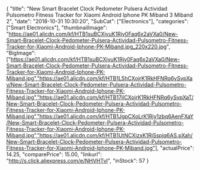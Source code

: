 {
	"title": "New Smart Bracelet Clock Pedometer Pulsera Actividad Pulsometro Fitness Tracker for Xiaomi Android Iphone PK Miband 3 Miband 2",
	"date": "2018-10-31 10:30:20",
	"SubCat": ["Electronics"],
	"categories": ["Smart Electronics"],
	"thumbnailImage": "https://ae01.alicdn.com/kf/HTB1suBCXjvuK1Rjy0Faq6x2aVXa0/New-Smart-Bracelet-Clock-Pedometer-Pulsera-Actividad-Pulsometro-Fitness-Tracker-for-Xiaomi-Android-Iphone-PK-Miband.jpg_220x220.jpg",
	"BigImage": ["https://ae01.alicdn.com/kf/HTB1suBCXjvuK1Rjy0Faq6x2aVXa0/New-Smart-Bracelet-Clock-Pedometer-Pulsera-Actividad-Pulsometro-Fitness-Tracker-for-Xiaomi-Android-Iphone-PK-Miband.jpg","https://ae01.alicdn.com/kf/HTB1L5hCXojrK1RkHFNRq6ySvpXav/New-Smart-Bracelet-Clock-Pedometer-Pulsera-Actividad-Pulsometro-Fitness-Tracker-for-Xiaomi-Android-Iphone-PK-Miband.jpg","https://ae01.alicdn.com/kf/HTB17ilCXojrK1RkHFNRq6ySvpXaT/New-Smart-Bracelet-Clock-Pedometer-Pulsera-Actividad-Pulsometro-Fitness-Tracker-for-Xiaomi-Android-Iphone-PK-Miband.jpg","https://ae01.alicdn.com/kf/HTB1JgpCXoLrK1Rjy1zbq6AenFXaY/New-Smart-Bracelet-Clock-Pedometer-Pulsera-Actividad-Pulsometro-Fitness-Tracker-for-Xiaomi-Android-Iphone-PK-Miband.jpg","https://ae01.alicdn.com/kf/HTB1UtNCXizxK1RjSspjq6AS.pXah/New-Smart-Bracelet-Clock-Pedometer-Pulsera-Actividad-Pulsometro-Fitness-Tracker-for-Xiaomi-Android-Iphone-PK-Miband.jpg"],
	"actualPrice": 14.25,
	"comparePrice": 15.00,
	"linkurl": "http://s.click.aliexpress.com/e/NHVHTvI",
	"inStock": 57
}
